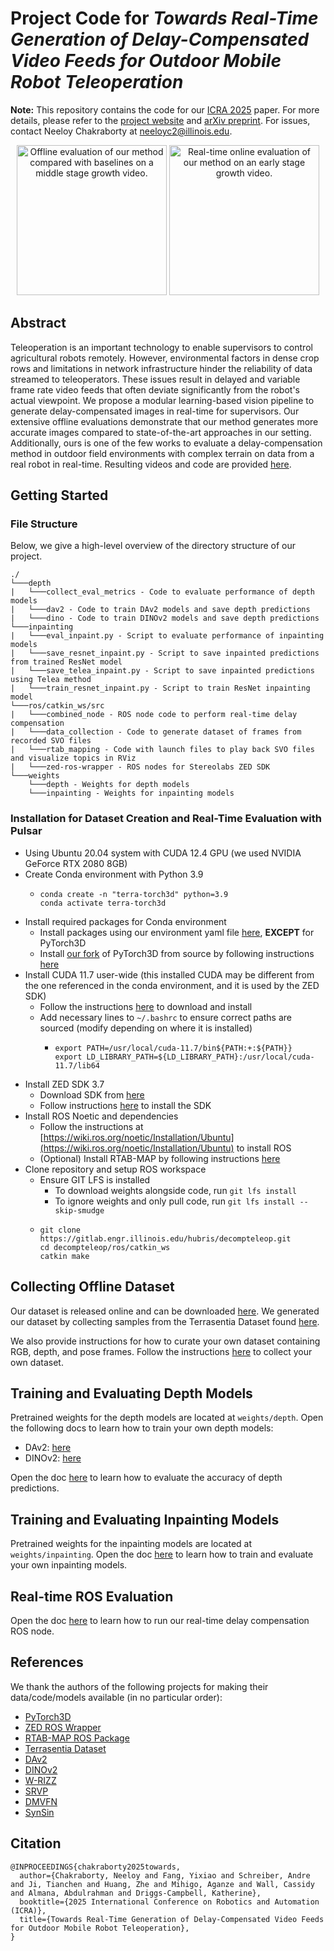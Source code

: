 # Project Code for *Towards Real-Time Generation of Delay-Compensated Video Feeds for Outdoor Mobile Robot Teleoperation*

**Note:** This repository contains the code for our [ICRA 2025](https://2025.ieee-icra.org/) paper. For more details, please refer to the [project website](https://sites.google.com/illinois.edu/comp-teleop) and [arXiv preprint](https://arxiv.org/abs/2409.09921). For issues, contact Neeloy Chakraborty at neeloyc2@illinois.edu.

<div align="center">
    <img src="figures/offline.gif" height="240" alt="Offline evaluation of our method compared with baselines on a middle stage growth video.">
    <img src="figures/online.gif" height="240" alt="Real-time online evaluation of our method on an early stage growth video.">
</div>

## Abstract

Teleoperation is an important technology to enable supervisors to control agricultural robots remotely.
However, environmental factors in dense crop rows and limitations in network infrastructure hinder the reliability of data streamed to teleoperators.
These issues result in delayed and variable frame rate video feeds that often deviate significantly from the robot's actual viewpoint.
We propose a modular learning-based vision pipeline to generate delay-compensated images in real-time for supervisors. 
Our extensive offline evaluations demonstrate that our method generates more accurate images compared to state-of-the-art approaches in our setting.
Additionally, ours is one of the few works to evaluate a delay-compensation method in outdoor field environments with complex terrain on data from a real robot in real-time.
Resulting videos and code are provided [here](https://sites.google.com/illinois.edu/comp-teleop).

## Getting Started

### File Structure

Below, we give a high-level overview of the directory structure of our project.
```
./
└───depth
|   └───collect_eval_metrics - Code to evaluate performance of depth models
|   └───dav2 - Code to train DAv2 models and save depth predictions
|   └───dino - Code to train DINOv2 models and save depth predictions
└───inpainting
|   └───eval_inpaint.py - Script to evaluate performance of inpainting models
|   └───save_resnet_inpaint.py - Script to save inpainted predictions from trained ResNet model
|   └───save_telea_inpaint.py - Script to save inpainted predictions using Telea method
|   └───train_resnet_inpaint.py - Script to train ResNet inpainting model
└───ros/catkin_ws/src
|   └───combined_node - ROS node code to perform real-time delay compensation
|   └───data_collection - Code to generate dataset of frames from recorded SVO files
|   └───rtab_mapping - Code with launch files to play back SVO files and visualize topics in RViz
|   └───zed-ros-wrapper - ROS nodes for Stereolabs ZED SDK
└───weights
    └───depth - Weights for depth models
    └───inpainting - Weights for inpainting models
```

### Installation for Dataset Creation and Real-Time Evaluation with Pulsar
- Using Ubuntu 20.04 system with CUDA 12.4 GPU (we used NVIDIA GeForce RTX 2080 8GB)
- Create Conda environment with Python 3.9
    - ```
      conda create -n "terra-torch3d" python=3.9
      conda activate terra-torch3d
      ```
- Install required packages for Conda environment
    - Install packages using our environment yaml file [here](terra-torch3d.yml), **EXCEPT** for PyTorch3D
    - Install [our fork](https://github.com/TheNeeloy/pytorch3d) of PyTorch3D from source by following instructions [here](https://github.com/TheNeeloy/pytorch3d/blob/main/INSTALL.md)
- Install CUDA 11.7 user-wide (this installed CUDA may be different from the one referenced in the conda environment, and it is used by the ZED SDK)
    - Follow the instructions [here](https://developer.nvidia.com/cuda-11-7-0-download-archive?target_os=Linux&target_arch=x86_64&Distribution=Ubuntu&target_version=20.04) to download and install
    - Add necessary lines to `~/.bashrc` to ensure correct paths are sourced (modify depending on where it is installed)
        - ```
          export PATH=/usr/local/cuda-11.7/bin${PATH:+:${PATH}}
          export LD_LIBRARY_PATH=${LD_LIBRARY_PATH}:/usr/local/cuda-11.7/lib64
          ```
- Install ZED SDK 3.7
    - Download SDK from [here](https://www.stereolabs.com/developers/release/3.7)
    - Follow instructions [here](https://www.stereolabs.com/docs/installation/linux) to install the SDK
- Install ROS Noetic and dependencies
    - Follow the instructions at [https://wiki.ros.org/noetic/Installation/Ubuntu](https://wiki.ros.org/noetic/Installation/Ubuntu) to install ROS
    - (Optional) Install RTAB-MAP by following instructions [here](https://github.com/introlab/rtabmap_ros#rtabmap_ros)
- Clone repository and setup ROS workspace
    - Ensure GIT LFS is installed
        - To download weights alongside code, run `git lfs install`
        - To ignore weights and only pull code, run `git lfs install --skip-smudge`
    - ```
      git clone https://gitlab.engr.illinois.edu/hubris/decompteleop.git
      cd decompteleop/ros/catkin_ws
      catkin make
      ```

## Collecting Offline Dataset

Our dataset is released online and can be downloaded [here](https://uofi.box.com/s/arc2wswqfk0ksld6zovexlj3eayiv20o).
We generated our dataset by collecting samples from the Terrasentia Dataset found [here](https://github.com/jrcuaranv/terrasentia-dataset).

We also provide instructions for how to curate your own dataset containing RGB, depth, and pose frames.
Follow the instructions [here](ros/catkin_ws/src/data_collection/README.md) to collect your own dataset.

## Training and Evaluating Depth Models

Pretrained weights for the depth models are located at `weights/depth`.
Open the following docs to learn how to train your own depth models:

- DAv2: [here](depth/dav2/README.md)
- DINOv2: [here](depth/dino/README.md)

Open the doc [here](depth/collect_eval_metrics/README.md) to learn how to evaluate the accuracy of depth predictions.

## Training and Evaluating Inpainting Models

Pretrained weights for the inpainting models are located at `weights/inpainting`.
Open the doc [here](inpainting/README.md) to learn how to train and evaluate your own inpainting models.

## Real-time ROS Evaluation

Open the doc [here](ros/catkin_ws/src/combined_node/README.md) to learn how to run our real-time delay compensation ROS node.

## References
We thank the authors of the following projects for making their data/code/models available (in no particular order):
- [PyTorch3D](https://github.com/facebookresearch/pytorch3d)
- [ZED ROS Wrapper](https://github.com/stereolabs/zed-ros-wrapper)
- [RTAB-MAP ROS Package](https://github.com/introlab/rtabmap_ros)
- [Terrasentia Dataset](https://github.com/jrcuaranv/terrasentia-dataset)
- [DAv2](https://github.com/DepthAnything/Depth-Anything-V2)
- [DINOv2](https://github.com/facebookresearch/dinov2)
- [W-RIZZ](https://github.com/andreschreiber/W-RIZZ)
- [SRVP](https://github.com/edouardelasalles/srvp)
- [DMVFN](https://github.com/hzwer/CVPR2023-DMVFN)
- [SynSin](https://github.com/facebookresearch/synsin)

## Citation

```
@INPROCEEDINGS{chakraborty2025towards,
  author={Chakraborty, Neeloy and Fang, Yixiao and Schreiber, Andre and Ji, Tianchen and Huang, Zhe and Mihigo, Aganze and Wall, Cassidy and Almana, Abdulrahman and Driggs-Campbell, Katherine},
  booktitle={2025 International Conference on Robotics and Automation (ICRA)}, 
  title={Towards Real-Time Generation of Delay-Compensated Video Feeds for Outdoor Mobile Robot Teleoperation}, 
}
```
